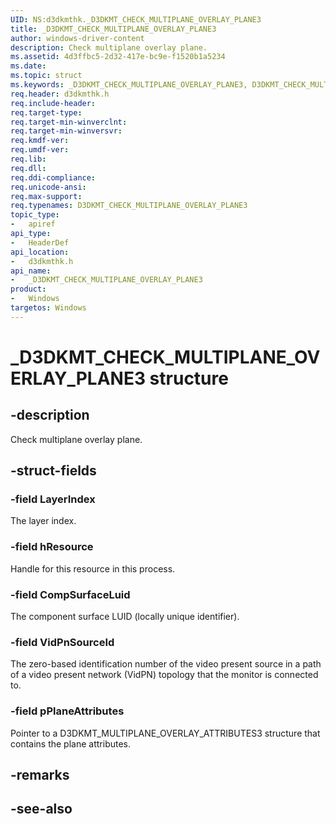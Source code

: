 ```yaml
---
UID: NS:d3dkmthk._D3DKMT_CHECK_MULTIPLANE_OVERLAY_PLANE3
title: _D3DKMT_CHECK_MULTIPLANE_OVERLAY_PLANE3
author: windows-driver-content
description: Check multiplane overlay plane.
ms.assetid: 4d3ffbc5-2d32-417e-bc9e-f1520b1a5234
ms.date: 
ms.topic: struct
ms.keywords: _D3DKMT_CHECK_MULTIPLANE_OVERLAY_PLANE3, D3DKMT_CHECK_MULTIPLANE_OVERLAY_PLANE3, 
req.header: d3dkmthk.h
req.include-header:
req.target-type:
req.target-min-winverclnt:
req.target-min-winversvr:
req.kmdf-ver:
req.umdf-ver:
req.lib:
req.dll:
req.ddi-compliance:
req.unicode-ansi:
req.max-support:
req.typenames: D3DKMT_CHECK_MULTIPLANE_OVERLAY_PLANE3
topic_type: 
-	apiref
api_type: 
-	HeaderDef
api_location: 
-	d3dkmthk.h
api_name: 
-	_D3DKMT_CHECK_MULTIPLANE_OVERLAY_PLANE3
product:
-	Windows
targetos: Windows
---
```


# _D3DKMT_CHECK_MULTIPLANE_OVERLAY_PLANE3 structure

## -description

Check multiplane overlay plane.

## -struct-fields

### -field LayerIndex

The layer index.

### -field hResource

Handle for this resource in this process.

### -field CompSurfaceLuid

The component surface LUID (locally unique identifier).

### -field VidPnSourceId

The zero-based identification number of the video present source in a path of a video present network (VidPN) topology that the monitor is connected to.

### -field pPlaneAttributes
 
Pointer to a D3DKMT_MULTIPLANE_OVERLAY_ATTRIBUTES3 structure that contains the plane attributes.

## -remarks

## -see-also
